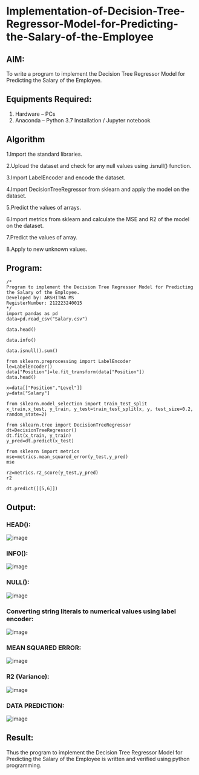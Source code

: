 # Implementation-of-Decision-Tree-Regressor-Model-for-Predicting-the-Salary-of-the-Employee

## AIM:
To write a program to implement the Decision Tree Regressor Model for Predicting the Salary of the Employee.

## Equipments Required:
1. Hardware – PCs
2. Anaconda – Python 3.7 Installation / Jupyter notebook

## Algorithm
1.Import the standard libraries.

2.Upload the dataset and check for any null values using .isnull() function.

3.Import LabelEncoder and encode the dataset.

4.Import DecisionTreeRegressor from sklearn and apply the model on the dataset.

5.Predict the values of arrays.

6.Import metrics from sklearn and calculate the MSE and R2 of the model on the dataset.

7.Predict the values of array.

8.Apply to new unknown values.

## Program:
```
/*
Program to implement the Decision Tree Regressor Model for Predicting the Salary of the Employee.
Developed by: ARSHITHA MS
RegisterNumber: 212223240015 
*/
import pandas as pd
data=pd.read_csv("Salary.csv")

data.head()

data.info()

data.isnull().sum()

from sklearn.preprocessing import LabelEncoder
le=LabelEncoder()
data["Position"]=le.fit_transform(data["Position"])
data.head()

x=data[["Position","Level"]]
y=data["Salary"]

from sklearn.model_selection import train_test_split
x_train,x_test, y_train, y_test=train_test_split(x, y, test_size=0.2, random_state=2)

from sklearn.tree import DecisionTreeRegressor
dt=DecisionTreeRegressor()
dt.fit(x_train, y_train)
y_pred=dt.predict(x_test)

from sklearn import metrics
mse=metrics.mean_squared_error(y_test,y_pred)
mse

r2=metrics.r2_score(y_test,y_pred)
r2

dt.predict([[5,6]])
```

## Output:

### HEAD():
![image](https://github.com/23008344/Implementation-of-Decision-Tree-Regressor-Model-for-Predicting-the-Salary-of-the-Employee/assets/145742655/d44ea9cd-35e5-4390-a773-137dc8846a42)

###  INFO():
![image](https://github.com/23008344/Implementation-of-Decision-Tree-Regressor-Model-for-Predicting-the-Salary-of-the-Employee/assets/145742655/b3d0ce08-396c-4cad-9425-38d74e098aee)

### NULL():
![image](https://github.com/23008344/Implementation-of-Decision-Tree-Regressor-Model-for-Predicting-the-Salary-of-the-Employee/assets/145742655/a42da78f-3722-4b56-80e2-f6521d6ad2a8)

### Converting string literals to numerical values using label encoder:
![image](https://github.com/23008344/Implementation-of-Decision-Tree-Regressor-Model-for-Predicting-the-Salary-of-the-Employee/assets/145742655/63c9d1a5-1e19-4178-83e8-9cfb17db4ecc)

### MEAN SQUARED ERROR:
![image](https://github.com/23008344/Implementation-of-Decision-Tree-Regressor-Model-for-Predicting-the-Salary-of-the-Employee/assets/145742655/d9f7e17a-18d1-48e9-839b-ce64a11c26b7)

### R2 (Variance):
![image](https://github.com/23008344/Implementation-of-Decision-Tree-Regressor-Model-for-Predicting-the-Salary-of-the-Employee/assets/145742655/c90f8fa3-ebcf-4e52-b7f4-a5b5508ef2cb)

### DATA PREDICTION:
![image](https://github.com/23008344/Implementation-of-Decision-Tree-Regressor-Model-for-Predicting-the-Salary-of-the-Employee/assets/145742655/6db17506-a87f-4e34-b0d8-82232710a476)


## Result:
Thus the program to implement the Decision Tree Regressor Model for Predicting the Salary of the Employee is written and verified using python programming.
